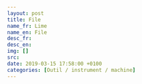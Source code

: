 ```yaml
---
layout: post
title: File
name_fr: Lime
name_en: File
desc_fr: 
desc_en: 
img: []
src: 
date: 2019-03-15 17:58:00 +0100
categories: [Outil / instrument / machine]
---
```


